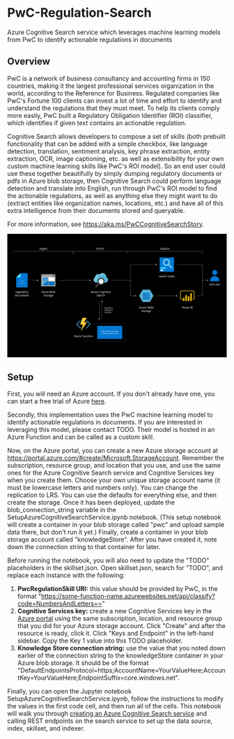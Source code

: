 # PwC-Regulation-Search

Azure Cognitive Search service which leverages machine learning models from PwC to identify actionable regulations in documents

## Overview

PwC is a network of business consultancy and accounting firms in 150 countries, making it the largest professional services organization in the world, according to the Reference for Business.  Regulated companies like PwC's Fortune 100 clients can invest a lot of time and effort to identify and understand the regulations that they must meet.  To help its clients comply more easily, PwC built a Regulatory Obligation Identifier (ROI) classifier, which identifies if given text contains an actionable regulation.  

Cognitive Search allows developers to compose a set of skills (both prebuilt functionality that can be added with a simple checkbox, like language detection, translation, sentiment analysis, key phrase extraction, entity extraction, OCR, image captioning, etc. as well as extensibility for your own custom machine learning skills like PwC's ROI model).  So an end user could use these together beautifully by simply dumping regulatory documents or pdfs in Azure blob storage, then Cognitive Search could perform language detection and translate into English, run through PwC's ROI model to find the actionable regulations, as well as anything else they might want to do (extract entities like organization names, locations, etc.) and have all of this extra intelligence from their documents stored and queryable.  

For more information, see <https://aka.ms/PwCCognitiveSearchStory>.  

![Architecture Diagram](images\CC0946_MS_PwC_ArchitectureDiagram_v2.02_051120.png)

## Setup

First, you will need an Azure account.  If you don't already have one, you can start a free trial of Azure [here](https://azure.microsoft.com/free/).  

Secondly, this implementation uses the PwC machine learning model to identify actionable regulations in documents.  If you are interested in leveraging this model, please contact TODO.  Their model is hosted in an Azure Function and can be called as a custom skill.  

Now, on the Azure portal, you can create a new Azure storage account at <https://portal.azure.com/#create/Microsoft.StorageAccount>. Remember the subscription, resource group, and location that you use, and use the same ones for the Azure Cognitive Search service and Cognitive Services key when you create them.  Choose your own unique storage account name (it must be lowercase letters and numbers only).  You can change the replication to LRS.  You can use the defaults for everything else, and then create the storage.  Once it has been deployed, update the blob_connection_string variable in the SetupAzureCognitiveSearchService.ipynb notebook.  (This setup notebook will create a container in your blob storage called "pwc" and upload sample data there, but don't run it yet.)  Finally, create a container in your blob storage account called "knowledgeStore".  After you have created it, note down the connection string to that container for later.  

Before running the notebook, you will also need to update the "TODO" placeholders in the skillset.json.  Open skillset.json, search for "TODO", and replace each instance with the following:

1. **PwcRegulationSkill URI:** this value should be provided by PwC, in the format "https://some-function-name.azurewebsites.net/api/classify?code=NumbersAndLetters=="
2. **Cognitive Services key:** create a new Cognitive Services key in the [Azure portal](https://portal.azure.com/#create/Microsoft.CognitiveServicesAllInOne) using the same subscription, location, and resource group that you did for your Azure storage account.  Click "Create" and after the resource is ready, click it.  Click "Keys and Endpoint" in the left-hand sidebar.  Copy the Key 1 value into this TODO placeholder.  
3. **Knowledge Store connection string:** use the value that you noted down earlier of the connection string to the knowledgeStore container in your Azure blob storage.  It should be of the format "DefaultEndpointsProtocol=https;AccountName=YourValueHere;AccountKey=YourValueHere;EndpointSuffix=core.windows.net".  

Finally, you can open the Jupyter notebook SetupAzureCognitiveSearchService.ipynb, follow the instructions to modify the values in the first code cell, and then run all of the cells.  This notebook will walk you through [creating an Azure Cognitive Search service](https://portal.azure.com/#create/Microsoft.Search) and calling REST endpoints on the search service to set up the data source, index, skillset, and indexer.
